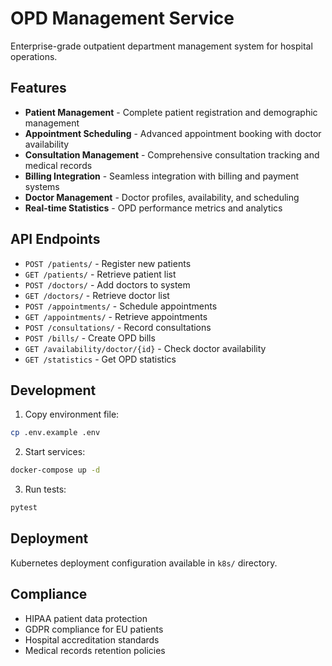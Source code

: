 # OPD Management Service

Enterprise-grade outpatient department management system for hospital operations.

## Features
- **Patient Management** - Complete patient registration and demographic management
- **Appointment Scheduling** - Advanced appointment booking with doctor availability
- **Consultation Management** - Comprehensive consultation tracking and medical records
- **Billing Integration** - Seamless integration with billing and payment systems
- **Doctor Management** - Doctor profiles, availability, and scheduling
- **Real-time Statistics** - OPD performance metrics and analytics

## API Endpoints
- `POST /patients/` - Register new patients
- `GET /patients/` - Retrieve patient list
- `POST /doctors/` - Add doctors to system
- `GET /doctors/` - Retrieve doctor list
- `POST /appointments/` - Schedule appointments
- `GET /appointments/` - Retrieve appointments
- `POST /consultations/` - Record consultations
- `POST /bills/` - Create OPD bills
- `GET /availability/doctor/{id}` - Check doctor availability
- `GET /statistics` - Get OPD statistics

## Development

1. Copy environment file:
```bash
cp .env.example .env
```

2. Start services:
```bash
docker-compose up -d
```

3. Run tests:
```bash
pytest
```

## Deployment

Kubernetes deployment configuration available in `k8s/` directory.

## Compliance

- HIPAA patient data protection
- GDPR compliance for EU patients
- Hospital accreditation standards
- Medical records retention policies
